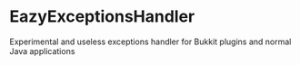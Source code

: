 # EazyExceptionsHandler

Experimental and useless exceptions handler for Bukkit plugins and normal Java applications 
